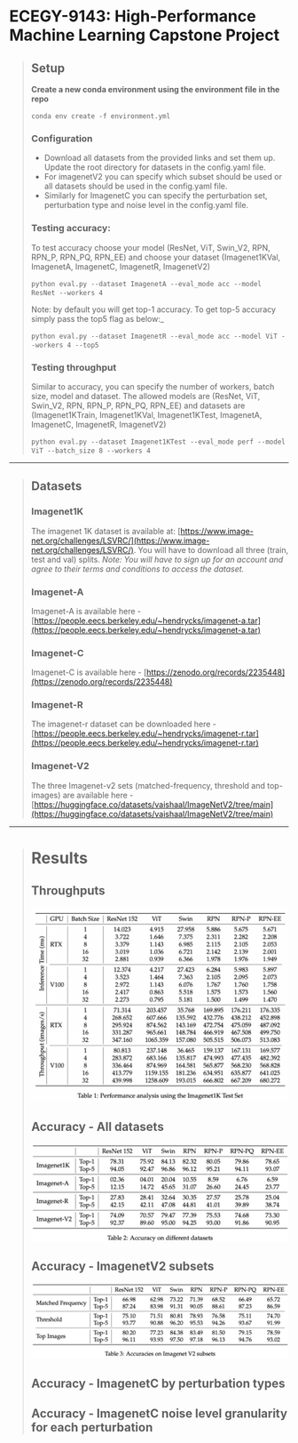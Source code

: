 # ECEGY-9143: High-Performance Machine Learning Capstone Project

> ## Setup
>
> **Create a new conda environment using the environment file in the repo**
>
> ```
> conda env create -f environment.yml
> ```
>
> ### Configuration
>
> - Download all datasets from the provided links and set them up. Update the root directory for datasets in the config.yaml file.
> - For imagenetV2 you can specify which subset should be used or all datasets should be used in the config.yaml file.
> - Similarly for ImagenetC you can specify the perturbation set, perturbation type and noise level in the config.yaml file.
>
> ### Testing accuracy:
>
> To test accuracy choose your model (ResNet, ViT, Swin_V2, RPN, RPN_P, RPN_PQ, RPN_EE) and choose your dataset (Imagenet1KVal, ImagenetA, ImagenetC, ImagenetR, ImagenetV2)
>
> ```
> python eval.py --dataset ImagenetA --eval_mode acc --model ResNet --workers 4
> ```
>
> Note: by default you will get top-1 accuracy. To get top-5 accuracy simply pass the top5 flag as below:\_
>
> ```
> python eval.py --dataset ImagenetR --eval_mode acc --model ViT --workers 4 --top5
> ```
>
> ### Testing throughput
>
> Similar to accuracy, you can specify the number of workers, batch size, model and dataset. The allowed models are (ResNet, ViT, Swin_V2, RPN, RPN_P, RPN_PQ, RPN_EE) and datasets are (Imagenet1KTrain, Imagenet1KVal, Imagenet1KTest, ImagenetA, ImagenetC, ImagenetR, ImagenetV2)
>
> ```
> python eval.py --dataset Imagenet1KTest --eval_mode perf --model ViT --batch_size 8 --workers 4
> ```

---

> ## Datasets
>
> ### Imagenet1K
>
> The imagenet 1K dataset is available at: [https://www.image-net.org/challenges/LSVRC/](https://www.image-net.org/challenges/LSVRC/). You will have to download all three (train, test and val) splits.
> _Note: You will have to sign up for an account and agree to their terms and conditions to access the dataset._
>
> ### Imagenet-A
>
> Imagenet-A is available here - [https://people.eecs.berkeley.edu/~hendrycks/imagenet-a.tar](https://people.eecs.berkeley.edu/~hendrycks/imagenet-a.tar)
>
> ### Imagenet-C
>
> Imagenet-C is available here - [https://zenodo.org/records/2235448](https://zenodo.org/records/2235448)
>
> ### Imagenet-R
>
> The imagenet-r dataset can be downloaded here - [https://people.eecs.berkeley.edu/~hendrycks/imagenet-r.tar](https://people.eecs.berkeley.edu/~hendrycks/imagenet-r.tar)
>
> ### Imagenet-V2
>
> The three Imagenet-v2 sets (matched-frequency, threshold and top-images) are available here - [https://huggingface.co/datasets/vaishaal/ImageNetV2/tree/main](https://huggingface.co/datasets/vaishaal/ImageNetV2/tree/main)

---

> # Results
>
> ## Throughputs
>
> ![Performance analysis on Imagenet1K Test set](assets/perf.png)
>
> ## Accuracy - All datasets
>
> ![Accuracy analysis for all models on different datasets](assets/acc.png)
>
> ## Accuracy - ImagenetV2 subsets
>
> ![Accuracy analysis for all models on different ImagenetV2 subsets](assets/iv2.png)
>
> ## Accuracy - ImagenetC by perturbation types
>
> ## Accuracy - ImagenetC noise level granularity for each perturbation
